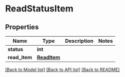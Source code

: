 # ReadStatusItem

## Properties
Name | Type | Description | Notes
------------ | ------------- | ------------- | -------------
**status** | **int** |  | 
**read_item** | [**ReadItem**](ReadItem.md) |  | 

[[Back to Model list]](../README.md#documentation-for-models) [[Back to API list]](../README.md#documentation-for-api-endpoints) [[Back to README]](../README.md)


